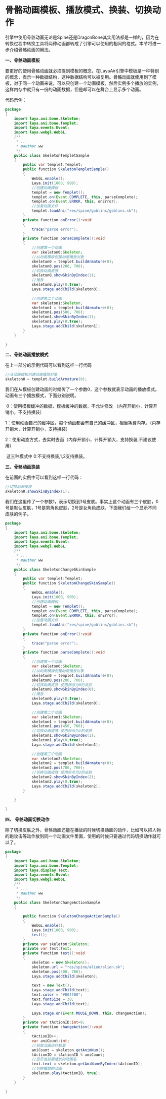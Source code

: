 # 骨骼动画模板、播放模式、换装、切换动作

​        引擎中使用骨骼动画无论是Spine还是DragonBone其实用法都是一样的，因为在转换过程中转换工具将两种动画都转成了引擎可以使用的相同的格式。本节将进一步介绍骨骼动画的用法。

**一、骨骼动画模板**

​        要更好的使用骨骼动画就必须提到模板的概念，在LayaAir引擎中模板是一种特别的概念，表示一种数据结构，这种数据结构可以被复用。骨骼动画就使用到了模板，对于同一个动画来说，可以只创建一个动画模板，然后实例多个播放的实例，这样内存中就只有一份的动画数据，但是却可以在舞台上显示多个动画。

代码示例：

```java
package  
{
    import laya.ani.bone.Skeleton;
    import laya.ani.bone.Templet;
    import laya.events.Event;
    import laya.webgl.WebGL;
    /**
     * ...
     * @author ww
     */
    public class SkeletonTempletSample 
    {
        public var templet:Templet;
        public function SkeletonTempletSample() 
        {
            WebGL.enable();
            Laya.init(1000, 900);
            //创建动画模板
            templet = new Templet();
            templet.on(Event.COMPLETE, this, parseComplete);
            templet.on(Event.ERROR, this, onError);
            //加载动画文件
            templet.loadAni("res/spine/goblins/goblins.sk");
        }
        private function onError():void
        {
            trace("parse error");
        }
        private function parseComplete():void
        {
            //创建第一个动画
            var skeleton0:Skeleton;
            //从动画模板创建动画播放对象
            skeleton0 = templet.buildArmature(0);
            skeleton0.pos(200, 700);
            //切换动画皮肤
            skeleton0.showSkinByIndex(1);
            //播放
            skeleton0.play(0,true);
            Laya.stage.addChild(skeleton0);
             
            //创建第二个动画
            var skeleton1:Skeleton;
            skeleton1 = templet.buildArmature(0);
            skeleton1.pos(500, 700);
            skeleton1.showSkinByIndex(1);
            skeleton1.play(0,true);
            Laya.stage.addChild(skeleton1);
        }
    }
 
}
```



**二、骨骼动画播放模式**

在上一部分的示例代码可以看到这样一行代码

```java
//从动画模板创建动画播放对象
skeleton0 = templet.buildArmature(0);
```

​        我们在从模板创建动画的时候传了一个参数0，这个参数就表示动画的播放模式。动画有三个播放模式，下面分别说明。

​    0：使用模板缓冲的数据，模板缓冲的数据，不允许修改	（内存开销小，计算开销小，不支持换装）

​    1：使用动画自己的缓冲区，每个动画都会有自己的缓冲区，相当耗费内存。（内存开销大，计算开销小，支持换装）

​    2：使用动态方式，去实时去画（内存开销小，计算开销大，支持换装,不建议使用）

​    这三种模式中 0:不支持换装,1,2支持换装。



**三、骨骼动画换装**

在前面的实例中可以看到这样一行代码：

```java
//切换动画皮肤
skeleton0.showSkinByIndex(1);
```

我们在这里传了一个参数1，表示切换到1号皮肤。事实上这个动画有三个皮肤，0号是默认皮肤，1号是男角色皮肤，2号是女角色皮肤，下面我们给一个显示不同皮肤的例子。

```java
package  
{
    import laya.ani.bone.Skeleton;
    import laya.ani.bone.Templet;
    import laya.events.Event;
    import laya.webgl.WebGL;
    /**
     * ...
     * @author ww
     */
    public class SkeletonChangeSkinSample 
    {
        public var templet:Templet;
        public function SkeletonChangeSkinSample() 
        {
            WebGL.enable();
            Laya.init(1000, 900);
            //创建动画模板
            templet = new Templet();
            templet.on(Event.COMPLETE, this, parseComplete);
            templet.on(Event.ERROR, this, onError);
            //加载动画文件
            templet.loadAni("res/spine/goblins/goblins.sk");
        }
        private function onError():void
        {
            trace("parse error");
        }
        private function parseComplete():void
        {
            //创建第一个动画
            var skeleton0:Skeleton;
            //从动画模板创建动画播放对象
            skeleton0 = templet.buildArmature(0);
            skeleton0.pos(200, 700);
            //切换动画皮肤 使用标号为0的皮肤
            skeleton0.showSkinByIndex(0);
            //播放
            skeleton0.play(0,true);
            Laya.stage.addChild(skeleton0);
             
            //创建第二个动画
            var skeleton1:Skeleton;
            skeleton1 = templet.buildArmature(0);
            skeleton1.pos(450, 700);
            //切换动画皮肤 使用标号为1的皮肤
            skeleton1.showSkinByIndex(1);
            skeleton1.play(0,true);
            Laya.stage.addChild(skeleton1);
             
            //创建第三个动画
            var skeleton2:Skeleton;
            skeleton2 = templet.buildArmature(0);
            skeleton2.pos(700, 700);
            //切换动画皮肤 使用标号为2的皮肤
            skeleton2.showSkinByIndex(2);
            skeleton2.play(0,true);
            Laya.stage.addChild(skeleton2);
        }
         
    }
 
}
```



**四、 骨骼动画切换动作**

​        除了切换皮肤之外，骨骼动画还能在播放的时候切换动画的动作，比如可以把人物的跑攻击等动作放到同一个动画文件里面，使用的时候只要通过代码切换动作就可以了。

```java
package  
{
    import laya.ani.bone.Skeleton;
    import laya.ani.bone.Templet;
    import laya.display.Text;
    import laya.events.Event;
    import laya.webgl.WebGL;
    /**
     * ...
     * @author ww
     */
    public class SkeletonChangeActionSample 
    {
         
        public function SkeletonChangeActionSample() 
        {
            WebGL.enable();
            Laya.init(1000, 900);
            test();
        }
        private var skeleton:Skeleton;
        private var text:Text;
        private function test():void
        {  
            skeleton = new Skeleton();
            skeleton.url = "res/spine/alien/alien.sk";
            skeleton.pos(300, 700);
            Laya.stage.addChild(skeleton);
             
            text = new Text();
            Laya.stage.addChild(text);
            text.color = "#00ff00";
            text.fontSize = 30;
            Laya.stage.addChild(text);
             
            Laya.stage.on(Event.MOUSE_DOWN, this, changeAction);
        }
        private var tActionID:int=0;
        private function changeAction():void
        {
            tActionID++;
            var aniCount:int;
            //获取动画动作数量
            aniCount = skeleton.getAnimNum();
            tActionID = tActionID % aniCount;
            //显示当前要播放的动画名
            text.text = skeleton.getAniNameByIndex(tActionID);
            //切换播放的动画
            skeleton.play(tActionID, true);
        }
    }
 
}
```